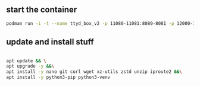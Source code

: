 ## start the container
```bash
podman run -i -t --name ttyd_box_v2 -p 11080-11081:8080-8081 -p 12000-12100:9000-9100 -v ~/ttyd_box/:/home/ubuntu/ttyd_files -v ~/ttyd_shared/:/home/ubuntu/shared docker.io/ubuntu /bin/bash
```

## update and install stuff
```bash

apt update && \
apt upgrade -y &&\
apt install -y nano git curl wget xz-utils zstd unzip iproute2 &&\
apt install -y python3-pip python3-venv

```

